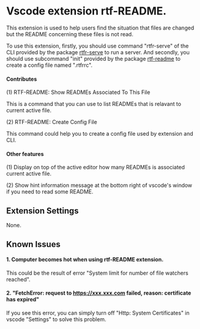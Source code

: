 # Vscode extension rtf-README.

This extension is used to help users find the situation that files are changed but the README concerning these files is not read.

To use this extension, firstly, you should use command "rtfr-serve" of the CLI provided by the package [rtfr-serve](https://www.npmjs.com/package/rtfr-serve) to run a server. And secondly, you should use subcommand "init" provided by the package [rtf-readme](https://www.npmjs.com/package/rtf-readme) to create a config file named ".rtfrrc".

#### Contributes

(1) RTF-README: Show READMEs Associated To This File

This is a command that you can use to list READMEs that is relavant to current active file.

(2) RTF-README: Create Config File

This command could help you to create a config file used by extension and CLI.

#### Other features

(1) Display on top of the active editor how many READMEs is associated current active file.

(2) Show hint information message at the bottom right of vscode's window if you need to read some README.

## Extension Settings

None.

## Known Issues

#### 1. Computer becomes hot when using rtf-README extension.

This could be the result of error "System limit for number of file watchers reached".

#### 2. "FetchError: request to https://xxx.xxx.com failed, reason: certificate has expired"

If you see this error, you can simply turn off "Http: System Certificates" in vscode "Settings" to solve this problem.
